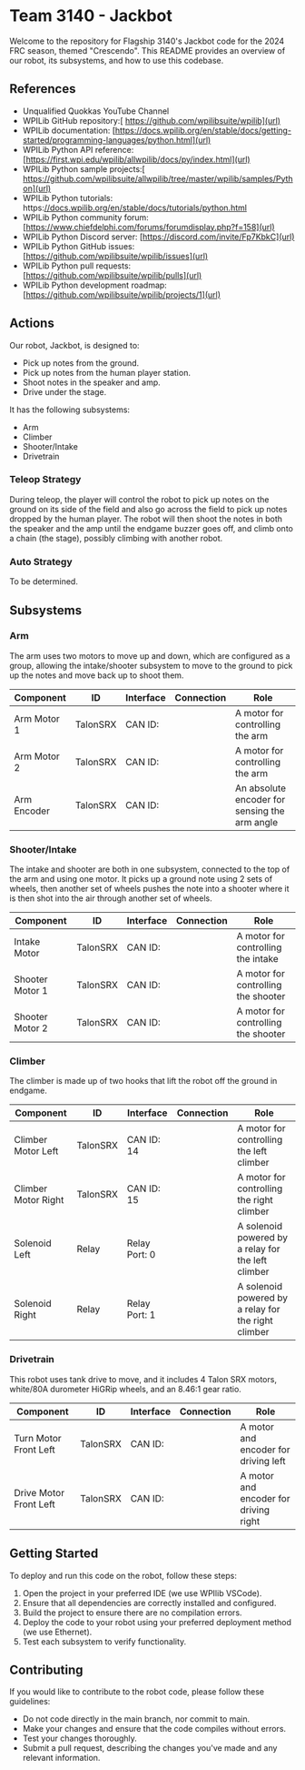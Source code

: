 # Team 3140 - Jackbot

Welcome to the repository for Flagship 3140's Jackbot code for the 2024 FRC season, themed "Crescendo". This README provides an overview of our robot, its subsystems, and how to use this codebase.

## References
- Unqualified Quokkas YouTube Channel
- WPILib GitHub repository:[ https://github.com/wpilibsuite/wpilib](url)
- WPILib documentation: [https://docs.wpilib.org/en/stable/docs/getting-started/programming-languages/python.html](url)
- WPILib Python API reference: [https://first.wpi.edu/wpilib/allwpilib/docs/py/index.html](url)
- WPILib Python sample projects:[ https://github.com/wpilibsuite/allwpilib/tree/master/wpilib/samples/Python](url)
- WPILib Python tutorials: https:[//docs.wpilib.org/en/stable/docs/tutorials/python.html](url)
- WPILib Python community forum: [https://www.chiefdelphi.com/forums/forumdisplay.php?f=158](url)
- WPILib Python Discord server: [https://discord.com/invite/Fp7KbkC](url)
- WPILib Python GitHub issues: [https://github.com/wpilibsuite/wpilib/issues](url)
- WPILib Python pull requests: [https://github.com/wpilibsuite/wpilib/pulls](url)
- WPILib Python development roadmap: [https://github.com/wpilibsuite/wpilib/projects/1](url)

## Actions
Our robot, Jackbot, is designed to:
- Pick up notes from the ground.
- Pick up notes from the human player station.
- Shoot notes in the speaker and amp.
- Drive under the stage.

It has the following subsystems:
- Arm
- Climber
- Shooter/Intake
- Drivetrain

### Teleop Strategy
During teleop, the player will control the robot to pick up notes on the ground on its side of the field and also go across the field to pick up notes dropped by the human player. The robot will then shoot the notes in both the speaker and the amp until the endgame buzzer goes off, and climb onto a chain (the stage), possibly climbing with another robot.

### Auto Strategy
To be determined.

## Subsystems

### Arm
The arm uses two motors to move up and down, which are configured as a group, allowing the intake/shooter subsystem to move to the ground to pick up the notes and move back up to shoot them.

| Component       | ID           | Interface       | Connection      | Role                                |
|-----------------|--------------|-----------------|-----------------|-------------------------------------|
| Arm Motor 1     | TalonSRX     | CAN ID:         |                 | A motor for controlling the arm    |
| Arm Motor 2     | TalonSRX     | CAN ID:         |                 | A motor for controlling the arm    |
| Arm Encoder     | TalonSRX     | CAN ID:         |                 | An absolute encoder for sensing the arm angle |

### Shooter/Intake
The intake and shooter are both in one subsystem, connected to the top of the arm and using one motor. It picks up a ground note using 2 sets of wheels, then another set of wheels pushes the note into a shooter where it is then shot into the air through another set of wheels.

| Component       | ID           | Interface       | Connection      | Role                                |
|-----------------|--------------|-----------------|-----------------|-------------------------------------|
| Intake Motor    | TalonSRX     | CAN ID:         |                 | A motor for controlling the intake |
| Shooter Motor 1 | TalonSRX     | CAN ID:         |                 | A motor for controlling the shooter|
| Shooter Motor 2 | TalonSRX     | CAN ID:         |                 | A motor for controlling the shooter|

### Climber
The climber is made up of two hooks that lift the robot off the ground in endgame.

| Component            | ID           | Interface       | Connection      | Role                                       |
|----------------------|--------------|-----------------|-----------------|--------------------------------------------|
| Climber Motor Left   | TalonSRX     | CAN ID: 14      |                 | A motor for controlling the left climber   |
| Climber Motor Right  | TalonSRX     | CAN ID: 15      |                 | A motor for controlling the right climber  |
| Solenoid Left        | Relay        | Relay Port: 0   |                 | A solenoid powered by a relay for the left climber  |
| Solenoid Right       | Relay        | Relay Port: 1   |                 | A solenoid powered by a relay for the right climber |

### Drivetrain
This robot uses tank drive to move, and it includes 4 Talon SRX motors, white/80A durometer HiGRip wheels, and an 8.46:1 gear ratio.

| Component               | ID           | Interface       | Connection      | Role                                |
|-------------------------|--------------|-----------------|-----------------|-------------------------------------|
| Turn Motor Front Left   | TalonSRX     | CAN ID:         |                 | A motor and encoder for driving left|
| Drive Motor Front Left  | TalonSRX     | CAN ID:         |                 | A motor and encoder for driving right|

## Getting Started
To deploy and run this code on the robot, follow these steps:

1. Open the project in your preferred IDE (we use WPIlib VSCode).
2. Ensure that all dependencies are correctly installed and configured.
3. Build the project to ensure there are no compilation errors.
4. Deploy the code to your robot using your preferred deployment method (we use Ethernet).
5. Test each subsystem to verify functionality.

## Contributing
If you would like to contribute to the robot code, please follow these guidelines:

- Do not code directly in the main branch, nor commit to main.
- Make your changes and ensure that the code compiles without errors.
- Test your changes thoroughly.
- Submit a pull request, describing the changes you've made and any relevant information.
